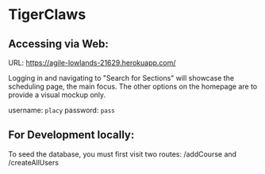 # TigerClaws
## Accessing via Web:
URL: https://agile-lowlands-21629.herokuapp.com/

Logging in and navigating to "Search for Sections" will showcase the scheduling page, the main focus. The other options on the homepage are to provide a visual mockup only.

username: `placy`
password: `pass`

## For Development locally:
To seed the database, you must first visit two routes: /addCourse and /createAllUsers




